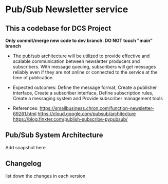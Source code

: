 # Pub/Sub Newsletter service
## This a codebase for DCS Project
**Only commit/merge new code to dev branch. DO NOT touch "main" branch**
* The pub/sub architecture will be utilized to provide effective and scalable communication between newsletter producers and subscribers. With message queuing, subscribers will get messages reliably even if they are not online or connected to the service at the time of publication.
+ Expected outcomes: Define the message format, Create a publisher interface, Create a subscriber interface, Define subscription rules, Create a messaging system and Provide subscriber management tools
- References:
https://smallbusiness.chron.com/function-newsletter-69261.html
https://cloud.google.com/pubsub/architecture
https://blog.finxter.com/publish-subscribe-pypubsub/

## Pub/Sub System Architecture
Add snapshot here

## Changelog
list down the changes in each version


